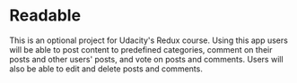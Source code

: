 # Readable

This is an optional project for Udacity's Redux course.
Using this app users will be able to post content to predefined categories, comment on their posts and other users' posts, and vote on posts and comments. Users will also be able to edit and delete posts and comments.
